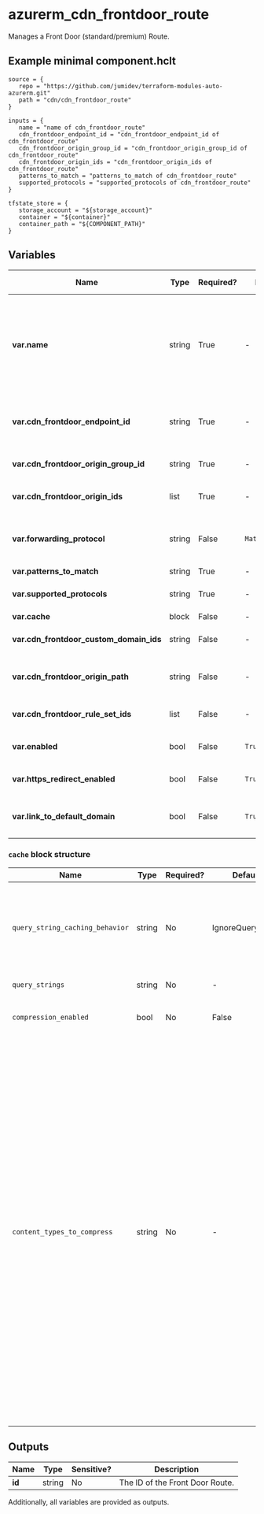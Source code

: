 # azurerm_cdn_frontdoor_route

Manages a Front Door (standard/premium) Route.

## Example minimal component.hclt

```hcl
source = {
   repo = "https://github.com/jumidev/terraform-modules-auto-azurerm.git" 
   path = "cdn/cdn_frontdoor_route" 
}

inputs = {
   name = "name of cdn_frontdoor_route" 
   cdn_frontdoor_endpoint_id = "cdn_frontdoor_endpoint_id of cdn_frontdoor_route" 
   cdn_frontdoor_origin_group_id = "cdn_frontdoor_origin_group_id of cdn_frontdoor_route" 
   cdn_frontdoor_origin_ids = "cdn_frontdoor_origin_ids of cdn_frontdoor_route" 
   patterns_to_match = "patterns_to_match of cdn_frontdoor_route" 
   supported_protocols = "supported_protocols of cdn_frontdoor_route" 
}

tfstate_store = {
   storage_account = "${storage_account}" 
   container = "${container}" 
   container_path = "${COMPONENT_PATH}" 
}

```

## Variables

| Name | Type | Required? |  Default  |  possible values |  Description |
| ---- | ---- | --------- |  ----------- | ----------- | ----------- |
| **var.name** | string | True | -  |  -  |  The name which should be used for this Front Door Route. Valid values must begin with a letter or number, end with a letter or number and may only contain letters, numbers and hyphens with a maximum length of 90 characters. Changing this forces a new Front Door Route to be created. | 
| **var.cdn_frontdoor_endpoint_id** | string | True | -  |  -  |  The resource ID of the Front Door Endpoint where this Front Door Route should exist. Changing this forces a new Front Door Route to be created. | 
| **var.cdn_frontdoor_origin_group_id** | string | True | -  |  -  |  The resource ID of the Front Door Origin Group where this Front Door Route should be created. | 
| **var.cdn_frontdoor_origin_ids** | list | True | -  |  -  |  One or more Front Door Origin resource IDs that this Front Door Route will link to. | 
| **var.forwarding_protocol** | string | False | `MatchRequest`  |  `HttpOnly`, `HttpsOnly`, `MatchRequest`  |  The Protocol that will be use when forwarding traffic to backends. Possible values are `HttpOnly`, `HttpsOnly` or `MatchRequest`. Defaults to `MatchRequest`. | 
| **var.patterns_to_match** | string | True | -  |  -  |  The route patterns of the rule. | 
| **var.supported_protocols** | string | True | -  |  `Http`, `Https`  |  One or more Protocols supported by this Front Door Route. Possible values are `Http` or `Https`. | 
| **var.cache** | block | False | -  |  -  |  A `cache` block. | 
| **var.cdn_frontdoor_custom_domain_ids** | string | False | -  |  -  |  The IDs of the Front Door Custom Domains which are associated with this Front Door Route. | 
| **var.cdn_frontdoor_origin_path** | string | False | -  |  -  |  A directory path on the Front Door Origin that can be used to retrieve content (e.g. `contoso.cloudapp.net/originpath`). | 
| **var.cdn_frontdoor_rule_set_ids** | list | False | -  |  -  |  A list of the Front Door Rule Set IDs which should be assigned to this Front Door Route. | 
| **var.enabled** | bool | False | `True`  |  `true`, `false`  |  Is this Front Door Route enabled? Possible values are `true` or `false`. Defaults to `true`. | 
| **var.https_redirect_enabled** | bool | False | `True`  |  `true`, `false`  |  Automatically redirect HTTP traffic to HTTPS traffic? Possible values are `true` or `false`. Defaults to `true`. | 
| **var.link_to_default_domain** | bool | False | `True`  |  `true`, `false`  |  Should this Front Door Route be linked to the default endpoint? Possible values include `true` or `false`. Defaults to `true`. | 

### `cache` block structure

| Name | Type | Required? | Default | Description |
| ---- | ---- | --------- | ------- | ----------- |
| `query_string_caching_behavior` | string | No | IgnoreQueryString | Defines how the Front Door Route will cache requests that include query strings. Possible values include 'IgnoreQueryString', 'IgnoreSpecifiedQueryStrings', 'IncludeSpecifiedQueryStrings' or 'UseQueryString'. Defaults to 'IgnoreQueryString'. |
| `query_strings` | string | No | - | Query strings to include or ignore. |
| `compression_enabled` | bool | No | False | Is content compression enabled? Possible values are 'true' or 'false'. Defaults to 'false'. |
| `content_types_to_compress` | string | No | - | A list of one or more 'Content types' (formerly known as 'MIME types') to compress. Possible values include 'application/eot', 'application/font', 'application/font-sfnt', 'application/javascript', 'application/json', 'application/opentype', 'application/otf', 'application/pkcs7-mime', 'application/truetype', 'application/ttf', 'application/vnd.ms-fontobject', 'application/xhtml+xml', 'application/xml', 'application/xml+rss', 'application/x-font-opentype', 'application/x-font-truetype', 'application/x-font-ttf', 'application/x-httpd-cgi', 'application/x-mpegurl', 'application/x-opentype', 'application/x-otf', 'application/x-perl', 'application/x-ttf', 'application/x-javascript', 'font/eot', 'font/ttf', 'font/otf', 'font/opentype', 'image/svg+xml', 'text/css', 'text/csv', 'text/html', 'text/javascript', 'text/js', 'text/plain', 'text/richtext', 'text/tab-separated-values', 'text/xml', 'text/x-script', 'text/x-component' or 'text/x-java-source'. |



## Outputs

| Name | Type | Sensitive? | Description |
| ---- | ---- | --------- | --------- |
| **id** | string | No  | The ID of the Front Door Route. | 

Additionally, all variables are provided as outputs.
